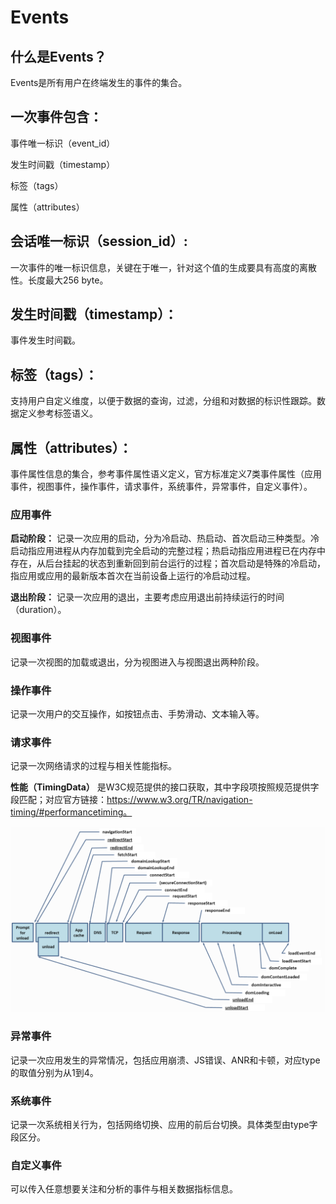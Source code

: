 
# Events

## 什么是Events？

Events是所有用户在终端发生的事件的集合。

## 一次事件包含：

事件唯一标识（event_id）

发生时间戳（timestamp）

标签（tags）

属性（attributes）

## 会话唯一标识（session_id）:

一次事件的唯一标识信息，关键在于唯一，针对这个值的生成要具有高度的离散性。长度最大256 byte。

## 发生时间戳（timestamp）：

事件发生时间戳。

## 标签（tags）：

支持用户自定义维度，以便于数据的查询，过滤，分组和对数据的标识性跟踪。数据定义参考标签语义。

## 属性（attributes）：

事件属性信息的集合，参考事件属性语义定义，官方标准定义7类事件属性（应用事件，视图事件，操作事件，请求事件，系统事件，异常事件，自定义事件）。

### 应用事件
       
**启动阶段：** 记录一次应用的启动，分为冷启动、热启动、首次启动三种类型。冷启动指应用进程从内存加载到完全启动的完整过程；热启动指应用进程已在内存中存在，从后台挂起的状态到重新回到前台运行的过程；首次启动是特殊的冷启动，指应用或应用的最新版本首次在当前设备上运行的冷启动过程。

**退出阶段：** 记录一次应用的退出，主要考虑应用退出前持续运行的时间（duration）。

### 视图事件

记录一次视图的加载或退出，分为视图进入与视图退出两种阶段。

### 操作事件

记录一次用户的交互操作，如按钮点击、手势滑动、文本输入等。

### 请求事件

记录一次网络请求的过程与相关性能指标。

**性能（TimingData）** 是W3C规范提供的接口获取，其中字段项按照规范提供字段匹配；对应官方链接：https://www.w3.org/TR/navigation-timing/#performancetiming。

![session](../resources/images/timing_data.png)

### 异常事件

记录一次应用发生的异常情况，包括应用崩溃、JS错误、ANR和卡顿，对应type的取值分别为从1到4。

### 系统事件

记录一次系统相关行为，包括网络切换、应用的前后台切换。具体类型由type字段区分。

### 自定义事件

可以传入任意想要关注和分析的事件与相关数据指标信息。
